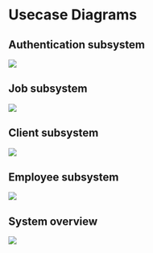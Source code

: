 # Usecase Diagrams

## Authentication subsystem
<img src="/usecaseDiagramAuth.png"/>

## Job subsystem
<img src="/usecaseDiagramJob.png"/>

## Client subsystem
<img src="/usecaseDiagramClient.png"/>

## Employee subsystem
<img src="/usecaseDiagramEmployee.png"/>

## System overview
<img src="/usecaseDiagramOverview.png"/>